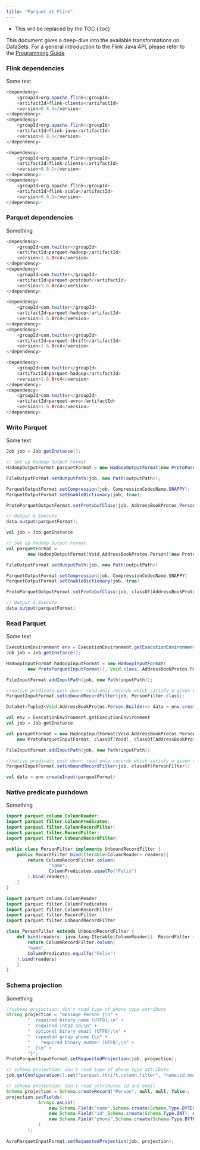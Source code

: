 ```yaml
---
title: "Parquet at Flink"
---
```

<!--
Licensed to the Apache Software Foundation (ASF) under one
or more contributor license agreements.  See the NOTICE file
distributed with this work for additional information
regarding copyright ownership.  The ASF licenses this file
to you under the Apache License, Version 2.0 (the
"License"); you may not use this file except in compliance
with the License.  You may obtain a copy of the License at

  http://www.apache.org/licenses/LICENSE-2.0

Unless required by applicable law or agreed to in writing,
software distributed under the License is distributed on an
"AS IS" BASIS, WITHOUT WARRANTIES OR CONDITIONS OF ANY
KIND, either express or implied.  See the License for the
specific language governing permissions and limitations
under the License.
-->

* This will be replaced by the TOC
{:toc}

This document gives a deep-dive into the available transformations on DataSets. For a general introduction to the
Flink Java API, please refer to the [Programming Guide](programming_guide.html)


### Flink dependencies

Some text

<div class="codetabs" markdown="1">
<div data-lang="java" markdown="1">

~~~java
<dependency>
	<groupId>org.apache.flink</groupId>
	<artifactId>flink-clients</artifactId>
	<version>0.8.1</version>
</dependency>
<dependency>
	<groupId>org.apache.flink</groupId>
	<artifactId>flink-java</artifactId>
	<version>0.8.1</version>
</dependency>
~~~

</div>
<div data-lang="scala" markdown="1">

~~~scala
<dependency>
	<groupId>org.apache.flink</groupId>
	<artifactId>flink-clients</artifactId>
	<version>0.8.1</version>
</dependency>
<dependency>
	<groupId>org.apache.flink</groupId>
	<artifactId>flink-scala</artifactId>
	<version>0.8.1</version>
</dependency>
~~~

</div>
</div>


### Parquet dependencies

Something

<div class="codetabs" markdown="1">
<div data-lang="protobuf" markdown="1">

~~~java
<dependency>
	<groupId>com.twitter</groupId>
	<artifactId>parquet-hadoop</artifactId>
	<version>1.6.0rc4</version>
</dependency>
<dependency>
	<groupId>com.twitter</groupId>
	<artifactId>parquet-protobuf</artifactId>
	<version>1.6.0rc4</version>
</dependency>
~~~

</div>
<div data-lang="thrift" markdown="1">

~~~java
<dependency>
	<groupId>com.twitter</groupId>
	<artifactId>parquet-hadoop</artifactId>
	<version>1.6.0rc4</version>
</dependency>
<dependency>
	<groupId>com.twitter</groupId>
	<artifactId>parquet-thrift</artifactId>
	<version>1.6.0rc4</version>
</dependency>
~~~

</div>
<div data-lang="avro" markdown="1">

~~~java
<dependency>
	<groupId>com.twitter</groupId>
	<artifactId>parquet-hadoop</artifactId>
	<version>1.6.0rc4</version>
</dependency>
<dependency>
	<groupId>com.twitter</groupId>
	<artifactId>parquet-avro</artifactId>
	<version>1.6.0rc4</version>
</dependency>
~~~

</div>
</div>


### Write Parquet

Some text

<div class="codetabs" markdown="1">
<div data-lang="java" markdown="1">

~~~java
Job job = Job.getInstance();

// Set up Hadoop Output Format
HadoopOutputFormat parquetFormat = new HadoopOutputFormat(new ProtoParquetOutputFormat(), job);

FileOutputFormat.setOutputPath(job, new Path(outputPath));

ParquetOutputFormat.setCompression(job, CompressionCodecName.SNAPPY);
ParquetOutputFormat.setEnableDictionary(job, true);

ProtoParquetOutputFormat.setProtobufClass(job, AddressBookProtos.Person.class);

// Output & Execute
data.output(parquetFormat);
~~~

</div>
<div data-lang="scala" markdown="1">

~~~scala
val job = Job.getInstance

// Set up Hadoop Output Format
val parquetFormat = 
        new HadoopOutputFormat[Void,AddressBookProtos.Person](new ProtoParquetOutputFormat, job)

FileOutputFormat.setOutputPath(job, new Path(outputPath))

ParquetOutputFormat.setCompression(job, CompressionCodecName.SNAPPY)
ParquetOutputFormat.setEnableDictionary(job, true)

ProtoParquetOutputFormat.setProtobufClass(job, classOf[AddressBookProtos.Person])

// Output & Execute
data.output(parquetFormat)
~~~

</div>
</div>

### Read Parquet

Some text

<div class="codetabs" markdown="1">
<div data-lang="java" markdown="1">

~~~java
ExecutionEnvironment env = ExecutionEnvironment.getExecutionEnvironment();
Job job = Job.getInstance();

HadoopInputFormat hadoopInputFormat = new HadoopInputFormat(
        new ProtoParquetInputFormat(), Void.class, AddressBookProtos.Person.Builder.class, job);

FileInputFormat.addInputPath(job, new Path(inputPath));

//native predicate push down: read only records which satisfy a given constraint
ParquetInputFormat.setUnboundRecordFilter(job, PersonFilter.class);

DataSet<Tuple2<Void,AddressBookProtos.Person.Builder>> data = env.createInput(hadoopInputFormat);
~~~

</div>
<div data-lang="scala" markdown="1">

~~~scala
val env = ExecutionEnvironment.getExecutionEnvironment
val job = Job.getInstance

val parquetFormat = new HadoopInputFormat[Void,AddressBookProtos.Person.Builder](
    new ProtoParquetInputFormat, classOf[Void], classOf[AddressBookProtos.Person.Builder], job)

FileInputFormat.addInputPath(job, new Path(inputPath))

//native predicate push down: read only records which satisfy a given constraint
ParquetInputFormat.setUnboundRecordFilter(job, classOf[PersonFilter])

val data = env.createInput(parquetFormat)
~~~

</div>
</div>

### Native predicate pushdown

Something

<div class="codetabs" markdown="1">
<div data-lang="java" markdown="1">

~~~java
import parquet.column.ColumnReader;
import parquet.filter.ColumnPredicates;
import parquet.filter.ColumnRecordFilter;
import parquet.filter.RecordFilter;
import parquet.filter.UnboundRecordFilter;

public class PersonFilter implements UnboundRecordFilter {
    public RecordFilter bind(Iterable<ColumnReader> readers){
        return ColumnRecordFilter.column(
                "name",
                ColumnPredicates.equalTo("Felix")
        ).bind(readers);
    }
}
~~~

</div>
<div data-lang="scala" markdown="1">

~~~scala
import parquet.column.ColumnReader
import parquet.filter.ColumnPredicates
import parquet.filter.ColumnRecordFilter
import parquet.filter.RecordFilter
import parquet.filter.UnboundRecordFilter

class PersonFilter extends UnboundRecordFilter {
    def bind(readers: java.lang.Iterable[ColumnReader]): RecordFilter = {
        return ColumnRecordFilter.column(
		"name", 
		ColumnPredicates.equalTo("Felix")
	).bind(readers)
    }
}
~~~

</div>
</div>

### Schema projection

Something

<div class="codetabs" markdown="1">
<div data-lang="protobuf" markdown="1">

~~~java
//schema projection: don't read type of phone type attribute
String projection = "message Person {\n" +
        "  required binary name (UTF8);\n" +
        "  required int32 id;\n" +
        "  optional binary email (UTF8);\n" +
        "  repeated group phone {\n" +
        "    required binary number (UTF8);\n" +
        "  }\n" +
        "}";
ProtoParquetInputFormat.setRequestedProjection(job, projection);
~~~

</div>
<div data-lang="thrift" markdown="1">

~~~java
// schema projection: don't read type of phone type attribute
job.getConfiguration().set("parquet.thrift.column.filter", "name;id;email;phone/number");
~~~

</div>
<div data-lang="avro" markdown="1">

~~~java
// schema projection: don't read attributes id and email
Schema projection = Schema.createRecord("Person", null, null, false);
projection.setFields(
            Arrays.asList(
                new Schema.Field("name",Schema.create(Schema.Type.BYTES), null, null),
                new Schema.Field("id",Schema.create(Schema.Type.INT), null, null),
                new Schema.Field("phone",Schema.create(Schema.Type.BYTES), null, null)    
            )
        );
       
AvroParquetInputFormat.setRequestedProjection(job, projection);
~~~

</div>
</div>
